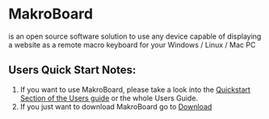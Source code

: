 # MakroBoard
is an open source software solution to use any device capable of displaying a website as a remote macro keyboard for your Windows / Linux / Mac PC
## Users Quick Start Notes:
1. If you want to use MakroBoard, please take a look into the [Quickstart Section of the Users guide](user/quickstart.html) or the whole Users Guide.
2. If you just want to download MakroBoard go to [Download](download.html)
